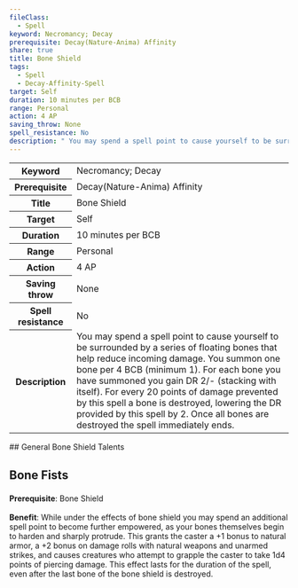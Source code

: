 ```yaml
---
fileClass:
  - Spell
keyword: Necromancy; Decay
prerequisite: Decay(Nature-Anima) Affinity
share: true
title: Bone Shield
tags:
  - Spell
  - Decay-Affinity-Spell
target: Self
duration: 10 minutes per BCB
range: Personal
action: 4 AP
saving_throw: None
spell_resistance: No
description: " You may spend a spell point to cause yourself to be surrounded by a series of floating bones that help reduce incoming damage. You summon one bone per 4 BCB (minimum 1). For each bone you have summoned you gain DR 2/- (stacking with itself). For every 20 points of damage prevented by this spell a bone is destroyed, lowering the DR provided by this spell by 2. Once all bones are destroyed the spell immediately ends."
---
```


<p><span style="overflow-x: auto;"><table><tbody><tr><th>Keyword</th><td>Necromancy; Decay</td></tr><tr><th>Prerequisite</th><td>Decay(Nature-Anima) Affinity</td></tr><tr><th>Title</th><td>Bone Shield</td></tr><tr><th>Target</th><td>Self</td></tr><tr><th>Duration</th><td>10 minutes per BCB</td></tr><tr><th>Range</th><td>Personal</td></tr><tr><th>Action</th><td>4 AP</td></tr><tr><th>Saving throw</th><td>None</td></tr><tr><th>Spell resistance</th><td>No</td></tr><tr><th>Description</th><td> You may spend a spell point to cause yourself to be surrounded by a series of floating bones that help reduce incoming damage. You summon one bone per 4 BCB (minimum 1). For each bone you have summoned you gain DR 2/- (stacking with itself). For every 20 points of damage prevented by this spell a bone is destroyed, lowering the DR provided by this spell by 2. Once all bones are destroyed the spell immediately ends.</td></tr></tbody></table></span></p>
## General Bone Shield Talents
<h2><span><p>Bone Fists</p></span></h2><p><span><p><b>Prerequisite</b>:    Bone Shield<br><br><b>Benefit</b>:    While under the effects of bone shield you may spend an additional spell point to become further empowered, as your bones themselves begin to harden and sharply protrude. This grants the caster a +1 bonus to natural armor, a +2 bonus on damage rolls with natural weapons and unarmed strikes, and causes creatures who attempt to grapple the caster to take 1d4 points of piercing damage. This effect lasts for the duration of the spell, even after the last bone of the bone shield is destroyed.<br><br></p></span></p>
